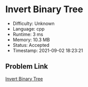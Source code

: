 # Invert Binary Tree

- Difficulty: Unknown
- Language: cpp
- Runtime: 3 ms
- Memory: 10.3 MB
- Status: Accepted
- Timestamp: 2021-09-02 18:23:21

## Problem Link
[Invert Binary Tree](https://leetcode.com/problems/invert-binary-tree)

